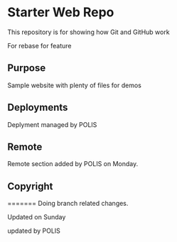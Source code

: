 # Starter Web Repo

This repository is for showing how Git and GitHub work

For rebase for feature
## Purpose

Sample website with plenty of files for demos

## Deployments

Deplyment managed by POLIS

## Remote

Remote section added by POLIS on Monday.


## Copyright
=======
Doing branch related changes.


Updated on Sunday

updated by POLIS